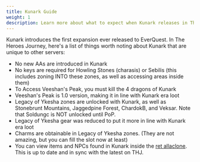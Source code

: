 ```yaml
---
title: Kunark Guide
weight: 1
description: Learn more about what to expect when Kunark releases in The Heroes' Journey
---
```


Kunark introduces the first expansion ever released to EverQuest. In The Heroes Journey, here's a list of things worth noting about Kunark that are unique to other servers:

- No new AAs are introduced in Kunark
- No keys are required for Howling Stones (charasis) or Sebilis (this includes zoning INTO these zones, as well as accessing areas inside them)
- To Access Veeshan's Peak, you must kill the 4 dragons of Kunark
- Veeshan's Peak is 1.0 version, making it in line with Kunark era loot
- Legacy of Ykesha zones are unlocked with Kunark, as well as Stonebrunt Mountains, Jaggedpine Forest, ChardokB, and Veksar. Note that Soldungc is NOT unlocked until PoP.
- Legacy of Ykesha gear was reduced to put it more in line with Kunark era loot
- Charms are obtainable in Legacy of Ykesha zones. (They are not amazing, but you can fill the slot now at least)
- You can view items and NPCs found in Kunark inside the [ret allaclone](<https://retributioneq.com/allaclone/?a=zone_era&era=kunark>). This is up to date and in sync with the latest on THJ.